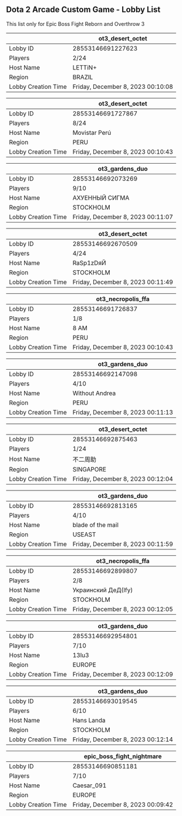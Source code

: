 ## Dota 2 Arcade Custom Game - Lobby List

This list only for Epic Boss Fight Reborn and Overthrow 3

|  | ot3_desert_octet |
| ------ | ------ |
| Lobby ID | 28553146691227623 |
| Players | 2/24 |
| Host Name | LETTiN+ |
| Region | BRAZIL |
| Lobby Creation Time | Friday, December 8, 2023 00:10:08 |


|  | ot3_desert_octet |
| ------ | ------ |
| Lobby ID | 28553146691727867 |
| Players | 8/24 |
| Host Name | Movistar Perú |
| Region | PERU |
| Lobby Creation Time | Friday, December 8, 2023 00:10:43 |


|  | ot3_gardens_duo |
| ------ | ------ |
| Lobby ID | 28553146692073269 |
| Players | 9/10 |
| Host Name | АХУЕННЫЙ СИГМА |
| Region | STOCKHOLM |
| Lobby Creation Time | Friday, December 8, 2023 00:11:07 |


|  | ot3_desert_octet |
| ------ | ------ |
| Lobby ID | 28553146692670509 |
| Players | 4/24 |
| Host Name | RaSp1zDяЙ |
| Region | STOCKHOLM |
| Lobby Creation Time | Friday, December 8, 2023 00:11:49 |


|  | ot3_necropolis_ffa |
| ------ | ------ |
| Lobby ID | 28553146691726837 |
| Players | 1/8 |
| Host Name | 8 AM |
| Region | PERU |
| Lobby Creation Time | Friday, December 8, 2023 00:10:43 |


|  | ot3_gardens_duo |
| ------ | ------ |
| Lobby ID | 28553146692147098 |
| Players | 4/10 |
| Host Name | Without Andrea |
| Region | PERU |
| Lobby Creation Time | Friday, December 8, 2023 00:11:13 |


|  | ot3_desert_octet |
| ------ | ------ |
| Lobby ID | 28553146692875463 |
| Players | 1/24 |
| Host Name | 不二周助 |
| Region | SINGAPORE |
| Lobby Creation Time | Friday, December 8, 2023 00:12:04 |


|  | ot3_gardens_duo |
| ------ | ------ |
| Lobby ID | 28553146692813165 |
| Players | 4/10 |
| Host Name | blade of the mail |
| Region | USEAST |
| Lobby Creation Time | Friday, December 8, 2023 00:11:59 |


|  | ot3_necropolis_ffa |
| ------ | ------ |
| Lobby ID | 28553146692899807 |
| Players | 2/8 |
| Host Name | Украинский ДеД(lfy) |
| Region | STOCKHOLM |
| Lobby Creation Time | Friday, December 8, 2023 00:12:05 |


|  | ot3_gardens_duo |
| ------ | ------ |
| Lobby ID | 28553146692954801 |
| Players | 7/10 |
| Host Name | 13lu3 |
| Region | EUROPE |
| Lobby Creation Time | Friday, December 8, 2023 00:12:09 |


|  | ot3_gardens_duo |
| ------ | ------ |
| Lobby ID | 28553146693019545 |
| Players | 6/10 |
| Host Name | Hans Landa |
| Region | STOCKHOLM |
| Lobby Creation Time | Friday, December 8, 2023 00:12:14 |


|  | epic_boss_fight_nightmare |
| ------ | ------ |
| Lobby ID | 28553146690851181 |
| Players | 7/10 |
| Host Name | Caesar_091 |
| Region | EUROPE |
| Lobby Creation Time | Friday, December 8, 2023 00:09:42 |


